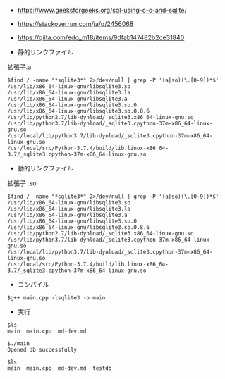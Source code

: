 - https://www.geeksforgeeks.org/sql-using-c-c-and-sqlite/

- https://stackoverrun.com/ja/q/2456068

- https://qiita.com/edo_m18/items/9dfab147482b2ce31840

- 静的リンクファイル

拡張子.a

```
$find / -name "*sqlite3*" 2>/dev/null | grep -P '(a|so)(\.[0-9])*$'
/usr/lib/x86_64-linux-gnu/libsqlite3.so
/usr/lib/x86_64-linux-gnu/libsqlite3.la
/usr/lib/x86_64-linux-gnu/libsqlite3.a
/usr/lib/x86_64-linux-gnu/libsqlite3.so.0
/usr/lib/x86_64-linux-gnu/libsqlite3.so.0.8.6
/usr/lib/python2.7/lib-dynload/_sqlite3.x86_64-linux-gnu.so
/usr/lib/python3.7/lib-dynload/_sqlite3.cpython-37m-x86_64-linux-gnu.so
/usr/local/lib/python3.7/lib-dynload/_sqlite3.cpython-37m-x86_64-linux-gnu.so
/usr/local/src/Python-3.7.4/build/lib.linux-x86_64-3.7/_sqlite3.cpython-37m-x86_64-linux-gnu.so
```


- 動的リンクファイル

拡張子 .so

```
$find / -name "*sqlite3*" 2>/dev/null | grep -P '(a|so)(\.[0-9])*$'
/usr/lib/x86_64-linux-gnu/libsqlite3.so
/usr/lib/x86_64-linux-gnu/libsqlite3.la
/usr/lib/x86_64-linux-gnu/libsqlite3.a
/usr/lib/x86_64-linux-gnu/libsqlite3.so.0
/usr/lib/x86_64-linux-gnu/libsqlite3.so.0.8.6
/usr/lib/python2.7/lib-dynload/_sqlite3.x86_64-linux-gnu.so
/usr/lib/python3.7/lib-dynload/_sqlite3.cpython-37m-x86_64-linux-gnu.so
/usr/local/lib/python3.7/lib-dynload/_sqlite3.cpython-37m-x86_64-linux-gnu.so
/usr/local/src/Python-3.7.4/build/lib.linux-x86_64-3.7/_sqlite3.cpython-37m-x86_64-linux-gnu.so
```


- コンパイル

```
$g++ main.cpp -lsqlite3 -o main
```


- 実行

```
$ls
main  main.cpp  md-dev.md

$./main
Opened db successfully

$ls
main  main.cpp  md-dev.md  testdb
```
